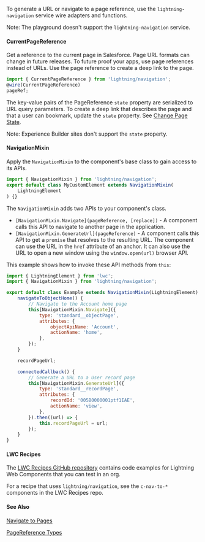 To generate a URL or navigate to a page reference, use the `lightning-navigation` service wire adapters and functions.

Note: The playground doesn't support the `lightning-navigation` service.

#### CurrentPageReference

Get a reference to the current page in Salesforce. Page URL formats can change in future releases. To future proof your apps, use page references instead of URLs. Use the page reference to create a deep link to the page.

```javascript
import { CurrentPageReference } from 'lightning/navigation';
@wire(CurrentPageReference)
pageRef;
```

The key-value pairs of the PageReference `state` property are serialized to URL query parameters. To create a deep link that describes the page and that a user can bookmark, update the `state` property. See [Change Page State](docs/component-library/documentation/lwc/lwc.use_navigate#events_navigate__page_state).

Note: Experience Builder sites don't support the `state` property.

#### NavigationMixin

Apply the `NavigationMixin` to the component's base class to gain access to its APIs.

```javascript
import { NavigationMixin } from 'lightning/navigation';
export default class MyCustomElement extends NavigationMixin(
    LightningElement
) {}
```

The `NavigationMixin` adds two APIs to your component's class.

-   `[NavigationMixin.Navigate](pageReference, [replace])` - A component calls this API to navigate to another page in the application.
-   `[NavigationMixin.GenerateUrl](pageReference)` - A component calls this API to get a `promise` that resolves to the resulting URL. The component can use the URL in the `href` attribute of an anchor. It can also use the URL to open a new window using the `window.open(url)` browser API.

This example shows how to invoke these API methods from `this`:

```javascript
import { LightningElement } from 'lwc';
import { NavigationMixin } from 'lightning/navigation';

export default class Example extends NavigationMixin(LightningElement) {
    navigateToObjectHome() {
        // Navigate to the Account home page
        this[NavigationMixin.Navigate]({
            type: 'standard__objectPage',
            attributes: {
                objectApiName: 'Account',
                actionName: 'home',
            },
        });
    }

    recordPageUrl;

    connectedCallback() {
        // Generate a URL to a User record page
        this[NavigationMixin.GenerateUrl]({
            type: 'standard__recordPage',
            attributes: {
                recordId: '005B0000001ptf1IAE',
                actionName: 'view',
            },
        }).then((url) => {
            this.recordPageUrl = url;
        });
    }
}
```

#### LWC Recipes

The [LWC Recipes GitHub repository](https://github.com/trailheadapps/lwc-recipes) contains code examples for Lightning Web Components that you can test in an org.

For a recipe that uses `lightning/navigation`, see the `c-nav-to-*` components in the LWC Recipes repo.

#### See Also

[Navigate to Pages](docs/component-library/documentation/lwc/lwc.use_navigate)

[PageReference Types](docs/component-library/documentation/lwc/lwc.reference_page_reference_type)
